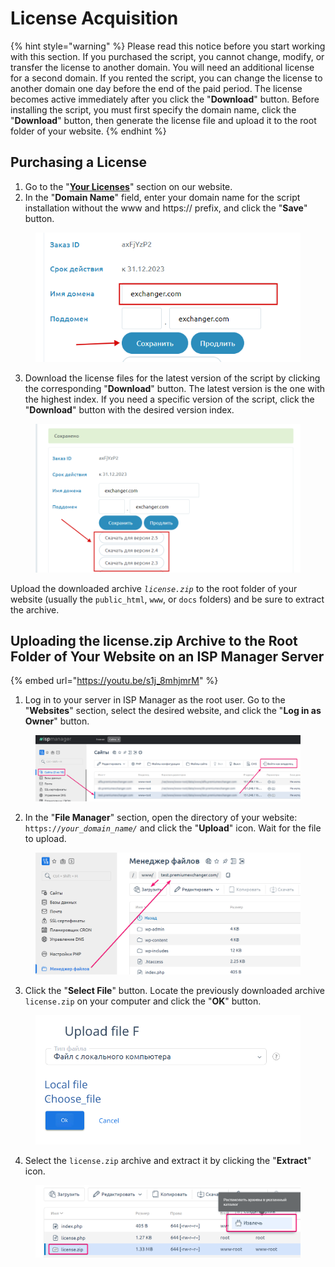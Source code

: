 # License Acquisition

{% hint style="warning" %}
Please read this notice before you start working with this section. If you purchased the script, you cannot change, modify, or transfer the license to another domain. You will need an additional license for a second domain. If you rented the script, you can change the license to another domain one day before the end of the paid period. The license becomes active immediately after you click the "**Download**" button. Before installing the script, you must first specify the domain name, click the "**Download**" button, then generate the license file and upload it to the root folder of your website.
{% endhint %}

## Purchasing a License

1. Go to the "[**Your Licenses**](https://premiumexchanger.com/ulicense/)" section on our website.
2. In the "**Domain Name**" field, enter your domain name for the script installation without the www and https:// prefix, and click the "**Save**" button.

<figure><img src="../../.gitbook/assets/PremiumExchanger.com — Ваши лицензии - Google Chrome_2023-03-29_16_45_52_eng.png" alt=""><figcaption></figcaption></figure>

3. Download the license files for the latest version of the script by clicking the corresponding "**Download**" button. The latest version is the one with the highest index. If you need a specific version of the script, click the "**Download**" button with the desired version index.

<figure><img src="../../.gitbook/assets/PremiumExchanger.com — Ваши лицензии - Google Chrome_2023-03-29_16_47_42_eng.png" alt=""><figcaption></figcaption></figure>

Upload the downloaded archive _`license.zip`_ to the root folder of your website (usually the `public_html`, `www`, or `docs` folders) and be sure to extract the archive.

## Uploading the license.zip Archive to the Root Folder of Your Website on an ISP Manager Server

{% embed url="https://youtu.be/s1j_8mhjmrM" %}

1. Log in to your server in ISP Manager as the root user. Go to the "**Websites**" section, select the desired website, and click the "**Log in as Owner**" button.

<figure><img src="../../.gitbook/assets/image (998)_eng.png" alt=""><figcaption></figcaption></figure>

2. In the "**File Manager**" section, open the directory of your website: `https://`_`your_domain_name/`_ and click the "**Upload**" icon. Wait for the file to upload.

<figure><img src="../../.gitbook/assets/image (903)_eng.png" alt=""><figcaption></figcaption></figure>

3. Click the "**Select File**" button. Locate the previously downloaded archive `license.zip` on your computer and click the "**OK**" button.

<figure><img src="../../.gitbook/assets/image (1197)_eng.png" alt=""><figcaption></figcaption></figure>

4. Select the `license.zip` archive and extract it by clicking the "**Extract**" icon.

<figure><img src="../../.gitbook/assets/image (985)_eng.png" alt=""><figcaption></figcaption></figure>